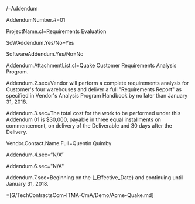 /=Addendum

AddendumNumber.#=<span class="param">01</span>

ProjectName.cl=<span class="param">Requirements Evaluation</span>

SoWAddendum.Yes/No=<span class="param">Yes</span>

SoftwareAddendum.Yes/No=<span class="param">No</span>

Addendum.AttachmentList.cl=<span class="param">Quake Customer Requirements Analysis Program.</span>

Addendum.2.sec=<span class="param">Vendor will perform a complete requirements analysis for Customer's four warehouses and deliver a full "Requirements Report" as specified in Vendor's Analysis Program Handbook by no later than January 31, 2018.</span>

Addendum.3.sec=<span class="param">The total cost for the work to be performed under this Addendum 01 is $30,000, payable in three equal installments on commencement, on delivery of the Deliverable and 30 days after the Delivery.</span>

Vendor.Contact.Name.Full=<span class="param">Quentin Quimby</span>

Addendum.4.sec=<span class="param">“N/A” </span>

Addendum.6.sec=<span class="param">"N/A"</span>

Addendum.7.sec=<span class="param">Beginning on the {_Effective_Date} and continuing until January 31, 2018.</span>

=[G/TechContractsCom-ITMA-CmA/Demo/Acme-Quake.md]
